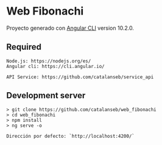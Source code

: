 # Web Fibonachi

Proyecto generado con [Angular CLI](https://github.com/angular/angular-cli) version 10.2.0.

## Required
```
Node.js: https://nodejs.org/es/
Angular cli: https://cli.angular.io/

API Service: https://github.com/catalanseb/service_api
```


## Development server

```
> git clone https://github.com/catalanseb/web_fibonachi
> cd web_fibonachi
> npm install
> ng serve -o

Dirección por defecto: `http://localhost:4200/`